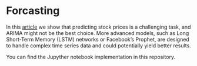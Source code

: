 # Forcasting


In this [article](https://medium.com/@eskandar.sahel/arima-vs-lstm-a-comparative-analysis-of-time-series-forecasting-for-stock-price-prediction-45b6fcf5ac10) we show that predicting stock prices is a challenging task, and ARIMA might not be the best choice. More advanced models, such as Long Short-Term Memory (LSTM) networks or Facebook’s Prophet, are designed to handle complex time series data and could potentially yield better results.

You can find the Jupyther notebook implementation in this repository.
